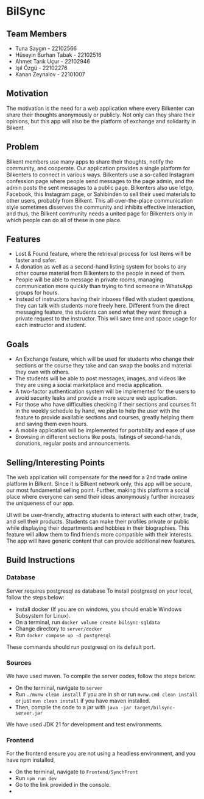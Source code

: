 # BilSync

## Team Members

- Tuna Saygın - 22102566
- Hüseyin Burhan Tabak - 22102516
- Ahmet Tarık Uçur - 22102946
- Işıl Özgü - 22102276
- Kanan Zeynalov - 22101007

## Motivation

The motivation is the need for a web application where every Bilkenter can share their thoughts anonymously or publicly.
Not only can they share their opinions, but this app will also be the platform of exchange and solidarity in Bilkent.

## Problem

Bilkent members use many apps to share their thoughts, notify the community, and cooperate.
Our application provides a single platform for Bilkenters to connect in various ways.
Bilkenters use a so-called Instagram confession page where people send messages to the page admin, and the admin posts
the sent messages to a public page.
Bilkenters also use letgo, Facebook, this Instagram page, or Sahibinden to sell their used materials to other users,
probably from Bilkent.
This all-over-the-place communication style sometimes disserves the community and inhibits effective interaction, and
thus, the Bilkent community needs a united page for Bilkenters only in which people can do all of these in one place.

## Features

- Lost & Found feature, where the retrieval process for lost items will be faster and safer.
- A donation as well as a second-hand listing system for books to any other course material from Bilkenters to the
  people in need of them.
- People will be able to message in private rooms, managing communication more quickly than trying to find someone in
  WhatsApp groups for hours.
- Instead of instructors having their inboxes filled with student questions, they can talk with students more freely
  here. Different from the direct messaging feature, the students can send what they want through a private request to
  the instructor. This will save time and space usage for each instructor and student.

## Goals

- An Exchange feature, which will be used for students who change their sections or the course they take and can swap
  the books and material they own with others.
- The students will be able to post messages, images, and videos like they are using a social marketplace and media
  application.
- A two-factor authentication system will be implemented for the users to avoid security leaks and provide a more secure
  web application.
- For those who have difficulties checking if their sections and courses fit in the weekly schedule by hand, we plan to
  help the user with the feature to provide available sections and courses, greatly helping them and saving them even
  hours.
- A mobile application will be implemented for portability and ease of use
- Browsing in different sections like posts, listings of second-hands, donations, regular posts and announcements.

## Selling/Interesting Points

The web application will compensate for the need for a 2nd trade online platform in Bilkent. Since it is Bilkent network
only, this app will be secure, our most fundamental selling point. Further, making this platform a social place where
everyone can send their ideas anonymously further increases the uniqueness of our app.

UI will be user-friendly, attracting students to interact with each other, trade, and sell their products. Students can
make their profiles private or public while displaying their departments and hobbies in their biographies. This feature
will allow them to find friends more compatible with their interests. The app will have generic content that can provide
additional new features.

## Build Instructions

### Database

Server requires postgresql as database
To install postgresql on your local, follow the steps below:

* Install docker (If you are on windows, you should enable Windows Subsystem for Linux).
* On a terminal, run `docker volume create bilsync-sqldata`
* Change directory to `server/docker`
* Run `docker compose up -d postgresql`

These commands should run postgresql on its default port.

### Sources

We have used maven. To compile the server codes, follow the steps below:

* On the terminal, navigate to `server`
* Run `./mvnw clean install` if you are in sh or run `mvnw.cmd clean install` or just `mvn clean install` if you have
  maven installed.
* Then, compile the code to a jar with `java -jar target/bilsync-server.jar`

We have used JDK 21 for development and test environments.

### Frontend

For the frontend ensure you are not using a headless environment, and you have npm installed,

* On the terminal, navigate to `Frontend/SynchFront`
* Run `npm run dev`
* Go to the link provided in the console.
* 
